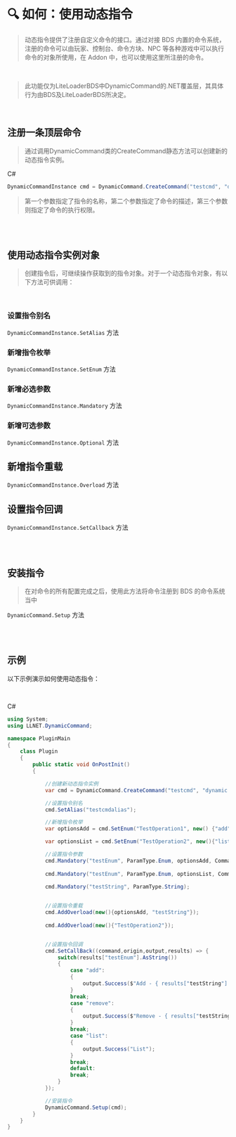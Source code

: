 # 🔍 如何：使用动态指令

>动态指令提供了注册自定义命令的接口。通过对接 BDS 内置的命令系统，注册的命令可以由玩家、控制台、命令方块、NPC 等各种游戏中可以执行命令的对象所使用，在 Addon 中，也可以使用这里所注册的命令。

<br>

>此功能仅为LiteLoaderBDS中DynamicCommand的.NET覆盖层，其具体行为由BDS及LiteLoaderBDS所决定。

<br>

## 注册一条顶层命令

>通过调用DynamicCommand类的CreateCommand静态方法可以创建新的动态指令实例。

C#
```cs
DynamicCommandInstance cmd = DynamicCommand.CreateCommand("testcmd", "dynamic command", CommandPermissionLevel.GameMasters);
```

>第一个参数指定了指令的名称，第二个参数指定了命令的描述，第三个参数则指定了命令的执行权限。

<br>

<br>

## 使用动态指令实例对象

>创建指令后，可继续操作获取到的指令对象。对于一个动态指令对象，有以下方法可供调用：

<br>

### 设置指令别名

`DynamicCommandInstance.SetAlias` 方法

### 新增指令枚举

`DynamicCommandInstance.SetEnum` 方法

### 新增必选参数

`DynamicCommandInstance.Mandatory` 方法

### 新增可选参数

`DynamicCommandInstance.Optional` 方法

## 新增指令重载

`DynamicCommandInstance.Overload` 方法

## 设置指令回调

`DynamicCommandInstance.SetCallback` 方法

<br>

<br>

## 安装指令

>在对命令的所有配置完成之后，使用此方法将命令注册到 BDS 的命令系统当中

`DynamicCommand.Setup` 方法

<br>

<br>

## 示例

以下示例演示如何使用动态指令：

<br>

C#
```cs
using System;
using LLNET.DynamicCommand;

namespace PluginMain
{
    class Plugin
    {
        public static void OnPostInit()
        {

            //创建新动态指令实例
            var cmd = DynamicCommand.CreateCommand("testcmd", "dynamic command", CommandPermissionLevel.Any);

            //设置指令别名
            cmd.SetAlias("testcmdalias");

            //新增指令枚举
            var optionsAdd = cmd.SetEnum("TestOperation1", new() {"add", "remove"});

            var optionsList = cmd.SetEnum("TestOperation2", new(){"list"});

            //设置指令参数
            cmd.Mandatory("testEnum", ParamType.Enum, optionsAdd, CommandParameterOption.EnumAutocompleteExpansion);
            
            cmd.Mandatory("testEnum", ParamType.Enum, optionsList, CommandParameterOption.EnumAutocompleteExpansion);
            
            cmd.Mandatory("testString", ParamType.String);


            //设置指令重载
            cmd.AddOverload(new(){optionsAdd, "testString"});
            
            cmd.AddOverload(new(){"TestOperation2"});


            //设置指令回调
            cmd.SetCallBack((command,origin,output,results) => {
                switch(results["testEnum"].AsString())
                {
                    case "add":
                    {
                        output.Success($"Add - { results["testString"].AsString() }");
                    }
                    break;
                    case "remove":
                    {
                        output.Success($"Remove - { results["testString"].AsString() }");
                    }
                    break;
                    case "list":
                    {
                        output.Success("List");
                    }
                    break;
                    default:
                    break;
                }
            });

            //安装指令
            DynamicCommand.Setup(cmd);
        }
    }
}
```



